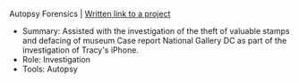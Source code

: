 Autopsy Forensics | [ Written link to a project ](https://github.com/iastoneCO/Homeworks/blob/56d92e0e9a41ecfbb7888d070e87b5f1916b8a39/Forenscis/National-Gallery-Case/Case%20Report-National%20Gallery%20DC-Tracy%E2%80%99s%20iPhone-2012-07-15-National-Gallery%20-%20AStone.pdf)
 - Summary: Assisted with the investigation of the theft of valuable stamps and defacing of museum Case report National Gallery DC as part of the investigation of Tracy's iPhone. 
 - Role: Investigation 
 - Tools: Autopsy
